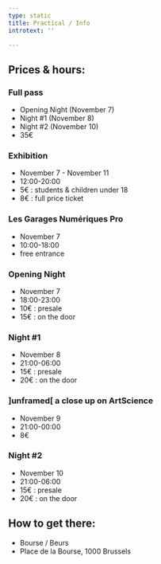 ```yaml
---
type: static
title: Practical / Info
introtext: ''

---
```

## Prices & hours:

### Full pass

* Opening Night (November 7)
* Night #1 (November 8)
* Night #2 (November 10)
* 35€

### Exhibition

* November 7 - November 11
* 12:00-20:00
* 5€ : students & children under 18
* 8€ : full price ticket

### Les Garages Numériques Pro

* November 7
* 10:00-18:00
* free entrance

### Opening Night

* November 7
* 18:00-23:00
* 10€ : presale
* 15€ : on the door

### Night #1

* November 8
* 21:00-06:00
* 15€ : presale
* 20€ : on the door

### \]unframed\[ a close up on ArtScience

* November 9
* 21:00-00:00
* 8€

### Night #2

* November 10
* 21:00-06:00
* 15€ : presale
* 20€ : on the door

## How to get there:

* Bourse / Beurs
* Place de la Bourse, 1000 Brussels